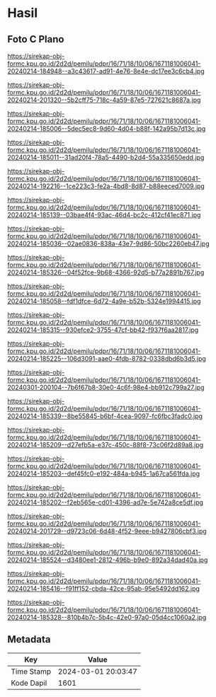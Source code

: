# Hasil

## Foto C Plano

https://sirekap-obj-formc.kpu.go.id/2d2d/pemilu/pdpr/16/71/18/10/06/1671181006041-20240214-184948--a3c43617-ad91-4e76-8e4e-dc17ee3c6cb4.jpg

https://sirekap-obj-formc.kpu.go.id/2d2d/pemilu/pdpr/16/71/18/10/06/1671181006041-20240214-201320--5b2cff75-718c-4a59-87e5-727621c8687a.jpg

https://sirekap-obj-formc.kpu.go.id/2d2d/pemilu/pdpr/16/71/18/10/06/1671181006041-20240214-185006--5dec5ec8-9d60-4d04-b88f-142a95b7d13c.jpg

https://sirekap-obj-formc.kpu.go.id/2d2d/pemilu/pdpr/16/71/18/10/06/1671181006041-20240214-185011--31ad20f4-78a5-4490-b2d4-55a335650edd.jpg

https://sirekap-obj-formc.kpu.go.id/2d2d/pemilu/pdpr/16/71/18/10/06/1671181006041-20240214-192216--1ce223c3-fe2a-4bd8-8d87-b88eeced7009.jpg

https://sirekap-obj-formc.kpu.go.id/2d2d/pemilu/pdpr/16/71/18/10/06/1671181006041-20240214-185139--03bae4f4-93ac-46d4-bc2c-412cf41ec871.jpg

https://sirekap-obj-formc.kpu.go.id/2d2d/pemilu/pdpr/16/71/18/10/06/1671181006041-20240214-185036--02ae0836-838a-43e7-9d86-50bc2260eb47.jpg

https://sirekap-obj-formc.kpu.go.id/2d2d/pemilu/pdpr/16/71/18/10/06/1671181006041-20240214-185326--04f52fce-9b68-4366-92d5-b77a2891b767.jpg

https://sirekap-obj-formc.kpu.go.id/2d2d/pemilu/pdpr/16/71/18/10/06/1671181006041-20240214-185058--fdf1dfce-6d72-4a9e-b52b-5324e1994415.jpg

https://sirekap-obj-formc.kpu.go.id/2d2d/pemilu/pdpr/16/71/18/10/06/1671181006041-20240214-185315--930efce2-3755-47cf-bb42-f937f6aa2817.jpg

https://sirekap-obj-formc.kpu.go.id/2d2d/pemilu/pdpr/16/71/18/10/06/1671181006041-20240214-185225--106d3091-aae0-4fdb-8782-0338dbd6b3d5.jpg

https://sirekap-obj-formc.kpu.go.id/2d2d/pemilu/pdpr/16/71/18/10/06/1671181006041-20240301-200104--7b6f67b8-30e0-4c6f-98e4-bb912c799a27.jpg

https://sirekap-obj-formc.kpu.go.id/2d2d/pemilu/pdpr/16/71/18/10/06/1671181006041-20240214-185339--8be55845-b6bf-4cea-9097-fc6fbc3fadc0.jpg

https://sirekap-obj-formc.kpu.go.id/2d2d/pemilu/pdpr/16/71/18/10/06/1671181006041-20240214-185209--d27efb5a-e37c-450c-88f8-73c06f2d89a8.jpg

https://sirekap-obj-formc.kpu.go.id/2d2d/pemilu/pdpr/16/71/18/10/06/1671181006041-20240214-185203--def45fc0-e192-484a-b945-1a67ca561fda.jpg

https://sirekap-obj-formc.kpu.go.id/2d2d/pemilu/pdpr/16/71/18/10/06/1671181006041-20240214-185202--f2eb565e-cd01-4396-ad7e-5e742a8ce5df.jpg

https://sirekap-obj-formc.kpu.go.id/2d2d/pemilu/pdpr/16/71/18/10/06/1671181006041-20240214-201729--d9723c06-6d48-4f52-9eee-b9427806cbf3.jpg

https://sirekap-obj-formc.kpu.go.id/2d2d/pemilu/pdpr/16/71/18/10/06/1671181006041-20240214-185524--d3480ee1-2812-496b-b9e0-892a34dad40a.jpg

https://sirekap-obj-formc.kpu.go.id/2d2d/pemilu/pdpr/16/71/18/10/06/1671181006041-20240214-185416--f91ff152-cbda-42ce-95ab-95e5492dd162.jpg

https://sirekap-obj-formc.kpu.go.id/2d2d/pemilu/pdpr/16/71/18/10/06/1671181006041-20240214-185328--810b4b7c-5b4c-42e0-97a0-05d4cc1060a2.jpg


## Metadata

| Key        | Value               |
| ---------- | ------------------- |
| Time Stamp | 2024-03-01 20:03:47 |
| Kode Dapil | 1601                |



